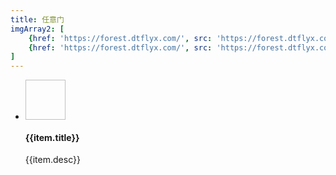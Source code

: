 ```yaml
---
title: 任意门
imgArray2: [
    {href: 'https://forest.dtflyx.com/', src: 'https://forest.dtflyx.com/img/logo.png',title: 'Forest',desc: '声明式HTTP客户端框架'},
    {href: 'https://forest.dtflyx.com/', src: 'https://forest.dtflyx.com/img/logo.png',title: 'ForestSS',desc: '声明式SSHTTP客户端框架'}
]
---
```





<ul class="project-list">
    <li v-for="item in $frontmatter.imgArray2" class="project-list-item-wrap">
        <a class="clearfix project-list-item" :href="item.href" >
            <div class="fl cover">
                <img :src="item.src"  width="64" height="64">
            </div>
            <div class="info">
                <h4 class="single-ellipsis info-title">{{item.title}}</h4>
                <p class="double-ellipsis info-des">{{item.desc}}</p>
            </div>
        </a>
    </li>

</ul>
